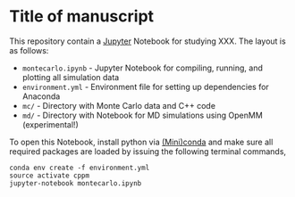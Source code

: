 # Title of manuscript

This repository contain a [Jupyter](http://jupyter.org) Notebook for studying XXX.
The layout is as follows:

- `montecarlo.ipynb` - Jupyter Notebook for compiling, running, and plotting all simulation data
- `environment.yml` - Environment file for setting up dependencies for Anaconda
- `mc/` - Directory with Monte Carlo data and C++ code
- `md/` - Directory with Notebook for MD simulations using OpenMM (experimental!)

To open this Notebook, install python via [(Mini)conda](https://www.continuum.io/downloads) and make sure all required packages are loaded
by issuing the following terminal commands,

    conda env create -f environment.yml
    source activate cppm
    jupyter-notebook montecarlo.ipynb
